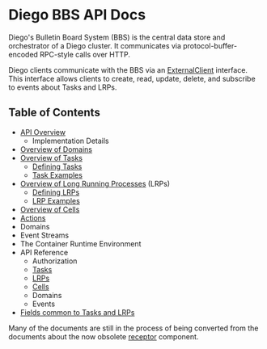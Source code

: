 # Diego BBS API Docs

Diego's Bulletin Board System (BBS) is the central data store and orchestrator of a Diego cluster. It communicates via protocol-buffer-encoded RPC-style calls over HTTP.

Diego clients communicate with the BBS via an [ExternalClient](https://godoc.org/github.com/cloudfoundry/bbs#ExternalClient) interface. This interface allows clients to create, read, update, delete, and subscribe to events about Tasks and LRPs.

## Table of Contents

- [API Overview](overview.md)
    - Implementation Details
- [Overview of Domains](domains.md)
- [Overview of Tasks](tasks.md)
    - [Defining Tasks](defining-tasks.md)
    - [Task Examples](task-examples.md)
- [Overview of Long Running Processes](lrps.md) (LRPs)
    - [Defining LRPs](defining-lrps.md)
    - [LRP Examples](lrp-examples.md)
- [Overview of Cells](cells.md)
- [Actions](actions.md)
- Domains
- Event Streams
- The Container Runtime Environment
- API Reference
    - Authorization
    - [Tasks](api-tasks.md)
    - [LRPs](api-lrps.md)
    - [Cells](api-cells.md)
    - Domains
    - Events
- [Fields common to Tasks and LRPs](common-models.md)

Many of the documents are still in the process of being converted from the documents about the now obsolete [receptor](https://github.com/cloudfoundry-attic/receptor/tree/master/doc) component.
